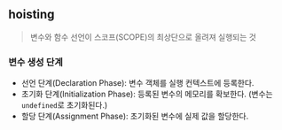 ## hoisting
>변수와 함수 선언이 스코프(SCOPE)의 최상단으로 올려져 실행되는 것

### 변수 생성 단계
+ 선언 단계(Declaration Phase): 변수 객체를 실행 컨텍스트에 등록한다. 
+ 초기화 단계(Initialization Phase): 등록된 변수의 메모리를 확보한다. (변수는 ```undefined```로 초기화된다.) 
+ 할당 단계(Assignment Phase): 초기화된 변수에 실제 값을 할당한다.
